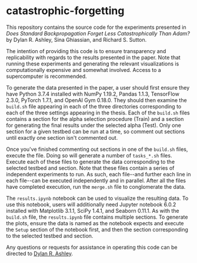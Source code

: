 # catastrophic-forgetting

This repository contains the source code for the experiments presented in *Does Standard Backpropagation Forget Less Catastrophically Than Adam?* by Dylan R. Ashley, Sina Ghiassian, and Richard S. Sutton.

The intention of providing this code is to ensure transparency and replicability with regards to the results presented in the paper. Note that running these experiments and generating the relevant visualizations is computationally expensive and somewhat involved. Access to a supercomputer is recommended.

To generate the data presented in the paper, a user should first ensure they have Python 3.7.4 installed with NumPy 1.19.2, Pandas 1.1.3, TensorFlow 2.3.0, PyTorch 1.7.1, and OpenAI Gym 0.18.0. They should then examine the `build.sh` file appearing in each of the three directories corresponding to each of the three settings appearing in the thesis. Each of the `build.sh` files contains a section for the alpha selection procedure (Train) and a section for generating the final results under the selected alpha (Test). Only one section for a given testbed can be run at a time, so comment out sections until exactly one section isn't commented out.

Once you've finished commenting out sections in one of the `build.sh` files, execute the file. Doing so will generate a number of `tasks_*.sh` files. Execute each of these files to generate the data corresponding to the selected testbed and section. Note that these files contain a series of independent experiments to run. As such, each file--and further each line in each file--can be executed independently and in parallel. After all the files have completed execution, run the `merge.sh` file to conglomerate the data.

The `results.ipynb` notebook can be used to visualize the resulting data. To use this notebook, users will additionally need Jupyter notebook 6.0.2 installed with Matplotlib 3.1.1, SciPy 1.4.1, and Seaborn 0.11.1. As with the `build.sh` file, the `results.ipynb` file contains multiple sections. To generate the plots, ensure the data is named as the notebook expects and execute the `Setup` section of the notebook first, and then the section corresponding to the selected testbed and section.

Any questions or requests for assistance in operating this code can be directed to [Dylan R. Ashley](https://dylanashley.ca/).
